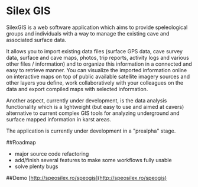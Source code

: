 # Silex GIS

SilexGIS is a web software application which aims to provide speleological groups and individuals with a way to manage the existing cave and associated surface data.

It allows you to import existing data files (surface GPS data, cave survey data, surface and cave maps, photos, trip reports, activity logs and various other files / information) and to organize this information in a connected and easy to retrieve manner. You can visualize the imported information online on interactive maps on top of public available satellite imagery sources and other layers you define, work collaboratively with your colleagues on the data and export compiled maps with selected information.

Another aspect, currently under development, is the data analysis functionality which is a lightweight (but easy to use and aimed at cavers) alternative to current complex GIS tools for analyzing underground and surface mapped information in karst areas.


The application is currently under development in a "prealpha" stage.

##Roadmap
* major source code refactoring
* add/finish several features to make some workflows fully usable
* solve plenty bugs

##Demo
	[http://speosilex.ro/speogis](http://speosilex.ro/speogis)
